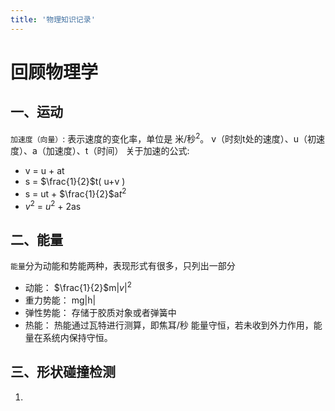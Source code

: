 ```yaml
---
title: '物理知识记录'
---
```

# 回顾物理学

## 一、运动
`加速度（向量）`: 表示速度的变化率，单位是 米/秒<sup>2</sup>。
v（时刻t处的速度）、u（初速度）、a（加速度）、t（时间）
关于加速的公式:
- v = u + at
- s = $\frac{1}{2}$t( u+v )
- s = ut +  $\frac{1}{2}$a$t^2$
- $v^2$ = $u^2$ + 2as

## 二、能量

`能量`分为动能和势能两种，表现形式有很多，只列出一部分 
   - 动能： $\frac{1}{2}$m$|v|^2$
   - 重力势能： mg|h|
   - 弹性势能： 存储于胶质对象或者弹簧中
   - 热能： 热能通过瓦特进行测算，即焦耳/秒
能量守恒，若未收到外力作用，能量在系统内保持守恒。


## 三、形状碰撞检测

1. 
